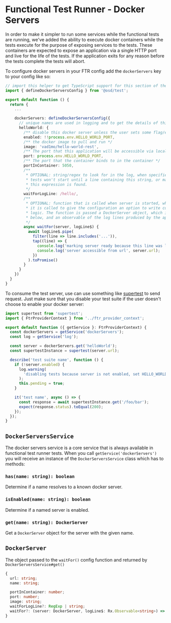 # Functional Test Runner - Docker Servers

In order to make it simpler to run some services while the functional tests are running, we've added the ability to execute docker containers while the tests execute for the purpose of exposing services to the tests. These containers are expected to expose an application via a single HTTP port and live for the life of the tests. If the application exits for any reason before the tests complete the tests will abort.

To configure docker servers in your FTR config add the `dockerServers` key to your config like so:

```ts
// import this helper to get TypeScript support for this section of the config
import { defineDockerServersConfig } from '@osd/test';

export default function () {
  return {
    ...

    dockerServers: defineDockerServersConfig({
      // unique names are used in logging and to get the details of this server in the tests
      helloWorld: {
        /** disable this docker server unless the user sets some flag/env var */
        enabled: !!process.env.HELLO_WORLD_PORT,
        /** the docker image to pull and run */
        image: 'vad1mo/hello-world-rest',
        /** The port that this application will be accessible via locally */
        port: process.env.HELLO_WORLD_PORT,
        /** The port that the container binds to in the container */
        portInContainer: 5050,
        /**
         * OPTIONAL: string/regex to look for in the log, when specified the
         * tests won't start until a line containing this string, or matching
         * this expression is found.
         */
        waitForLogLine: /hello/,
        /**
         * OPTIONAL: function that is called when server is started, when defined
         * it is called to give the configuration an option to write custom delay
         * logic. The function is passed a DockerServer object, which is described
         * below, and an observable of the log lines produced by the application
         */
        async waitFor(server, logLine$) {
          await logLine$.pipe(
            filter(line => line.includes('...')),
            tap((line) => {
              console.log('marking server ready because this line was logged:', line);
              console.log('server accessible from url', server.url);
            })
          ).toPromise()
        }
      }
    })
  }
}
```

To consume the test server, use can use something like [supertest](https://github.com/forwardemail/supertest) to send request. Just make sure that you disable your test suite if the user doesn't choose to enable your docker server:

```ts
import supertest from 'supertest';
import { FtrProviderContext } from '../ftr_provider_context';

export default function ({ getService }: FtrProviderContext) {
  const dockerServers = getService('dockerServers');
  const log = getService('log');

  const server = dockerServers.get('helloWorld');
  const supertestInstance = supertest(server.url);

  describe('test suite name', function () {
    if (!server.enabled) {
      log.warning(
        'disabling tests because server is not enabled, set HELLO_WORLD_PORT to run them'
      );
      this.pending = true;
    }

    it('test name', async () => {
      const response = await supertestInstance.get('/foo/bar');
      expect(response.status).toEqual(200);
    });
  });
}
```

## `DockerServersService`

The docker servers service is a core service that is always available in functional test runner tests. When you call `getService('dockerServers')` you will receive an instance of the `DockerServersService` class which has to methods:

### `has(name: string): boolean`

Determine if a name resolves to a known docker server.

### `isEnabled(name: string): boolean`

Determine if a named server is enabled.

### `get(name: string): DockerServer`

Get a `DockerServer` object for the server with the given name.


## `DockerServer`

The object passed to the `waitFor()` config function and returned by `DockerServersService#get()`

```ts
{
  url: string;
  name: string;

  portInContainer: number;
  port: number;
  image: string;
  waitForLogLine?: RegExp | string;
  waitFor?: (server: DockerServer, logLine$: Rx.Observable<string>) => Promise<boolean>;
}
```

